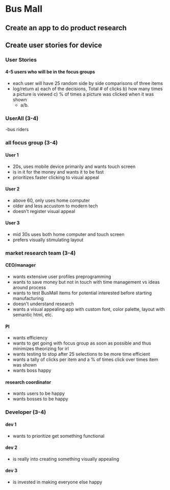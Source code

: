 # Bus Mall
## Create an app to do product research
## Create user stories for device

### User Stories
#### 4-5 users who will be in the focus groups
 - each user will have 25 random side by side comparisons of three items
 - log/return
    a) each of the decisions, Total # of clicks
    b) how many times a picture is viewed
    c) % of times a picture was clicked when it was shown
      - a/b.

### UserAll (3-4)
-bus riders

### all focus group (3-4)
#### User 1
- 20s, uses mobile device primarily and wants touch screen
- is in it for the money and wants it to be fast
- prioritizes faster clicking to visual appeal

#### User 2
- above 60, only uses home computer
- older and less accustom to modern tech
- doesn't register visual appeal

#### User 3
- mid 30s uses both home computer and touch screen
- prefers visually stimulating layout

### market research team (3-4)
#### CEO/manager
- wants extensive user profiles preprogramming
- wants to save money but not in touch with time management vs ideas around process
- wants to test BusMall items for potential interested before starting manufacturing
- doesn't understand research
- wants a visual appealing app with custom font, color palette, layout with semantic html, etc.

#### PI
- wants efficiency
- wants to get going with focus group as soon as possible and thus minimizes theorizing for irl
- wants testing to stop after 25 selections to be more time efficient
- wants a tally of clicks per item and a % of times click over times item was shown
- wants boss happy

#### research coordinator
- wants users to be happy
- wants bosses to be happy


### Developer (3-4)
#### dev 1
- wants to prioritize get something functional


#### dev 2
- is really into creating something visually appealing

#### dev 3
- is invested in making everyone else happy
